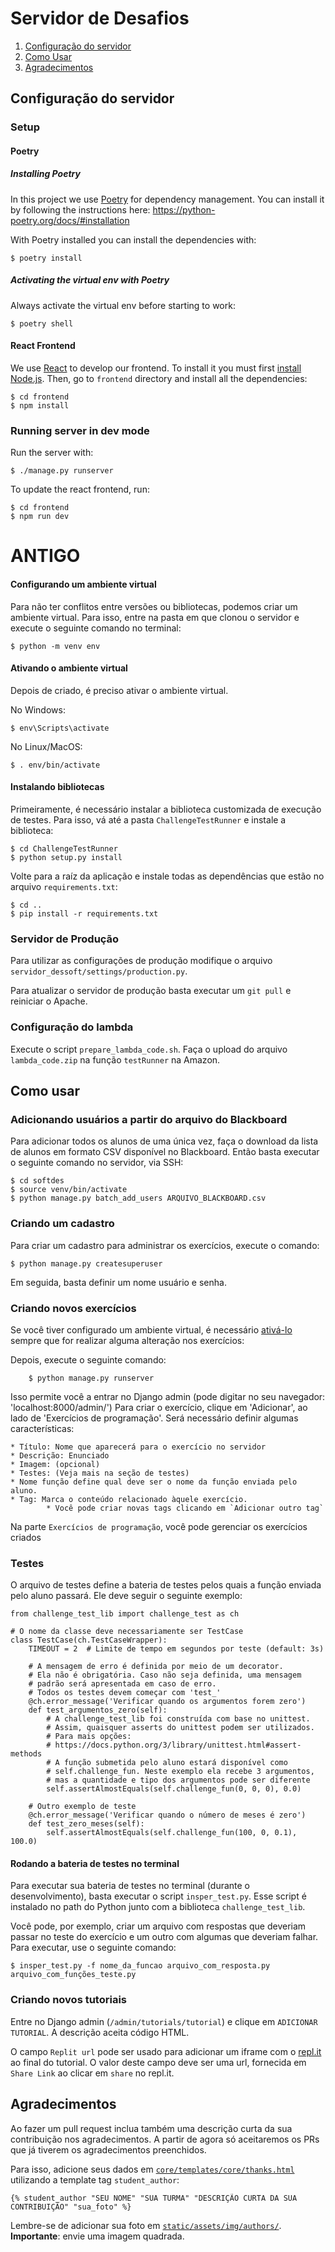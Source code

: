 # Servidor de Desafios

1. [Configuração do servidor](#configuração-do-servidor)
2. [Como Usar](#como-usar)
3. [Agradecimentos](#agradecimentos)

## Configuração do servidor

### Setup

#### Poetry

##### Installing Poetry

In this project we use [Poetry](https://python-poetry.org/) for dependency management. You can install it by following the instructions here: https://python-poetry.org/docs/#installation

With Poetry installed you can install the dependencies with:

    $ poetry install

##### Activating the virtual env with Poetry

Always activate the virtual env before starting to work:

    $ poetry shell

#### React Frontend

We use [React](https://reactjs.org/) to develop our frontend. To install it you must first [install Node.js](https://nodejs.org/en/download/package-manager/). Then, go to `frontend` directory and install all the dependencies:

    $ cd frontend
    $ npm install

### Running server in dev mode

Run the server with:

    $ ./manage.py runserver

To update the react frontend, run:

    $ cd frontend
    $ npm run dev




# ANTIGO

#### Configurando um ambiente virtual

Para não ter conflitos entre versões ou bibliotecas, podemos criar um ambiente virtual. Para isso, entre na pasta em que clonou o servidor e execute o seguinte comando no terminal:

    $ python -m venv env

#### Ativando o ambiente virtual

Depois de criado, é preciso ativar o ambiente virtual.

No Windows:

    $ env\Scripts\activate

No Linux/MacOS:

    $ . env/bin/activate

#### Instalando bibliotecas

Primeiramente, é necessário instalar a biblioteca customizada de execução de testes.
Para isso, vá até a pasta `ChallengeTestRunner` e instale a biblioteca:

    $ cd ChallengeTestRunner
    $ python setup.py install

Volte para a raíz da aplicação e instale todas as dependências que estão no arquivo `requirements.txt`:

    $ cd ..
    $ pip install -r requirements.txt

### Servidor de Produção

Para utilizar as configurações de produção modifique o arquivo `servidor_dessoft/settings/production.py`.

Para atualizar o servidor de produção basta executar um `git pull` e reiniciar o
Apache.

### Configuração do lambda

Execute o script `prepare_lambda_code.sh`. Faça o upload do arquivo
`lambda_code.zip` na função `testRunner` na Amazon.

## Como usar

### Adicionando usuários a partir do arquivo do Blackboard

Para adicionar todos os alunos de uma única vez, faça o download da lista de
alunos em formato CSV disponível no Blackboard. Então basta executar o seguinte
comando no servidor, via SSH:

    $ cd softdes
    $ source venv/bin/activate
    $ python manage.py batch_add_users ARQUIVO_BLACKBOARD.csv

### Criando um cadastro
Para criar um cadastro para administrar os exercícios, execute o comando:

    $ python manage.py createsuperuser

 Em seguida, basta definir um nome usuário e senha.

### Criando novos exercícios

Se você tiver configurado um ambiente virtual, é necessário [ativá-lo](#ativando-o-ambiente-virtual) sempre que for realizar alguma alteração nos exercícios:

Depois, execute o seguinte comando:

        $ python manage.py runserver

Isso permite você a entrar no Django admin (pode digitar no seu navegador: 'localhost:8000/admin/')
Para criar o exercício, clique em 'Adicionar', ao lado de 'Exercícios de programação'. Será necessário definir algumas características:


    * Título: Nome que aparecerá para o exercício no servidor
    * Descrição: Enunciado
    * Imagem: (opcional)
    * Testes: (Veja mais na seção de testes)
    * Nome função define qual deve ser o nome da função enviada pelo aluno.
    * Tag: Marca o conteúdo relacionado àquele exercício.
            * Você pode criar novas tags clicando em `Adicionar outro tag`

Na parte `Exercícios de programação`, você pode gerenciar os exercícios criados

### Testes

O arquivo de testes define a bateria de testes pelos quais a função enviada pelo
aluno passará. Ele deve seguir o seguinte exemplo:

    from challenge_test_lib import challenge_test as ch

    # O nome da classe deve necessariamente ser TestCase
    class TestCase(ch.TestCaseWrapper):
        TIMEOUT = 2  # Limite de tempo em segundos por teste (default: 3s)

        # A mensagem de erro é definida por meio de um decorator.
        # Ela não é obrigatória. Caso não seja definida, uma mensagem
        # padrão será apresentada em caso de erro.
        # Todos os testes devem começar com 'test_'
        @ch.error_message('Verificar quando os argumentos forem zero')
        def test_argumentos_zero(self):
            # A challenge_test_lib foi construída com base no unittest.
            # Assim, quaisquer asserts do unittest podem ser utilizados.
            # Para mais opções:
            # https://docs.python.org/3/library/unittest.html#assert-methods
            # A função submetida pelo aluno estará disponível como
            # self.challenge_fun. Neste exemplo ela recebe 3 argumentos,
            # mas a quantidade e tipo dos argumentos pode ser diferente
            self.assertAlmostEquals(self.challenge_fun(0, 0, 0), 0.0)

        # Outro exemplo de teste
        @ch.error_message('Verificar quando o número de meses é zero')
        def test_zero_meses(self):
            self.assertAlmostEquals(self.challenge_fun(100, 0, 0.1), 100.0)

#### Rodando a bateria de testes no terminal

Para executar sua bateria de testes no terminal (durante o desenvolvimento),
basta executar o script `insper_test.py`. Esse script é instalado no path do
Python junto com a biblioteca `challenge_test_lib`.

Você pode, por exemplo, criar um arquivo com respostas que deveriam passar no teste do exercício e um outro com algumas que deveriam falhar. Para executar, use o seguinte comando:

    $ insper_test.py -f nome_da_funcao arquivo_com_resposta.py arquivo_com_funções_teste.py

### Criando novos tutoriais

Entre no Django admin (`/admin/tutorials/tutorial`) e clique
em `ADICIONAR TUTORIAL`. A descrição aceita código HTML.

O campo `Replit url` pode ser usado para adicionar um iframe com
o [repl.it](https://repl.it) ao final do tutorial. O valor deste campo
deve ser uma url, fornecida em `Share Link` ao clicar em `share` no repl.it.

## Agradecimentos

Ao fazer um pull request inclua também uma descrição curta da sua contribuição nos agradecimentos. A partir de agora só aceitaremos os PRs que já tiverem os agradecimentos preenchidos.

Para isso, adicione seus dados em [`core/templates/core/thanks.html`](core/templates/core/thanks.html) utilizando a template tag `student_author`:

    {% student_author "SEU NOME" "SUA TURMA" "DESCRIÇÃO CURTA DA SUA CONTRIBUIÇÃO" "sua_foto" %}

Lembre-se de adicionar sua foto em [`static/assets/img/authors/`](static/assets/img/authors/). **Importante**: envie uma imagem quadrada.
